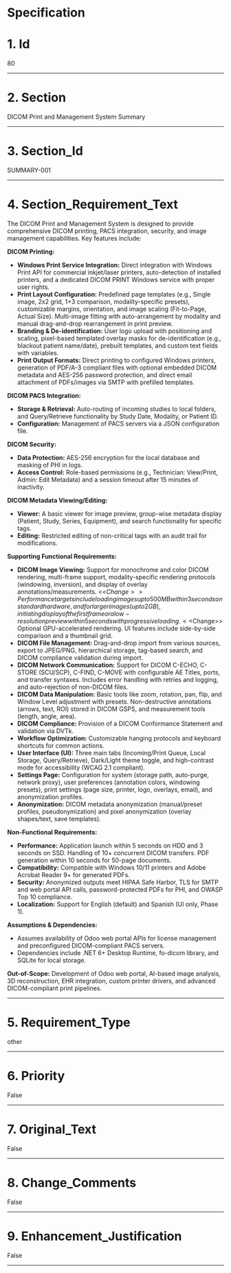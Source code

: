 # Specification

# 1. Id
80


---

# 2. Section
DICOM Print and Management System Summary


---

# 3. Section_Id
SUMMARY-001


---

# 4. Section_Requirement_Text
The DICOM Print and Management System is designed to provide comprehensive DICOM printing, PACS integration, security, and image management capabilities. Key features include:

**DICOM Printing:**
*   **Windows Print Service Integration:** Direct integration with Windows Print API for commercial inkjet/laser printers, auto-detection of installed printers, and a dedicated DICOM PRINT Windows service with proper user rights.
*   **Print Layout Configuration:** Predefined page templates (e.g., Single image, 2x2 grid, 1+3 comparison, modality-specific presets), customizable margins, orientation, and image scaling (Fit-to-Page, Actual Size). Multi-image fitting with auto-arrangement by modality and manual drag-and-drop rearrangement in print preview.
*   **Branding & De-identification:** User logo upload with positioning and scaling, pixel-based templated overlay masks for de-identification (e.g., blackout patient name/date), prebuilt templates, and custom text fields with variables.
*   **Print Output Formats:** Direct printing to configured Windows printers, generation of PDF/A-3 compliant files with optional embedded DICOM metadata and AES-256 password protection, and direct email attachment of PDFs/images via SMTP with prefilled templates.

**DICOM PACS Integration:**
*   **Storage & Retrieval:** Auto-routing of incoming studies to local folders, and Query/Retrieve functionality by Study Date, Modality, or Patient ID.
*   **Configuration:** Management of PACS servers via a JSON configuration file.

**DICOM Security:**
*   **Data Protection:** AES-256 encryption for the local database and masking of PHI in logs.
*   **Access Control:** Role-based permissions (e.g., Technician: View/Print, Admin: Edit Metadata) and a session timeout after 15 minutes of inactivity.

**DICOM Metadata Viewing/Editing:**
*   **Viewer:** A basic viewer for image preview, group-wise metadata display (Patient, Study, Series, Equipment), and search functionality for specific tags.
*   **Editing:** Restricted editing of non-critical tags with an audit trail for modifications.

**Supporting Functional Requirements:**
*   **DICOM Image Viewing:** Support for monochrome and color DICOM rendering, multi-frame support, modality-specific rendering protocols (windowing, inversion), and display of overlay annotations/measurements. <<$Change>>Performance targets include loading images up to 500MB within 3 seconds on standard hardware, and for larger images (up to 2GB), initiating display of the first frame or a low-resolution preview within 5 seconds with progressive loading.<<$Change>> Optional GPU-accelerated rendering. UI features include side-by-side comparison and a thumbnail grid.
*   **DICOM File Management:** Drag-and-drop import from various sources, export to JPEG/PNG, hierarchical storage, tag-based search, and DICOM compliance validation during import.
*   **DICOM Network Communication:** Support for DICOM C-ECHO, C-STORE (SCU/SCP), C-FIND, C-MOVE with configurable AE Titles, ports, and transfer syntaxes. Includes error handling with retries and logging, and auto-rejection of non-DICOM files.
*   **DICOM Data Manipulation:** Basic tools like zoom, rotation, pan, flip, and Window Level adjustment with presets. Non-destructive annotations (arrows, text, ROI) stored in DICOM GSPS, and measurement tools (length, angle, area).
*   **DICOM Compliance:** Provision of a DICOM Conformance Statement and validation via DVTk.
*   **Workflow Optimization:** Customizable hanging protocols and keyboard shortcuts for common actions.
*   **User Interface (UI):** Three main tabs (Incoming/Print Queue, Local Storage, Query/Retrieve), Dark/Light theme toggle, and high-contrast mode for accessibility (WCAG 2.1 compliant).
*   **Settings Page:** Configuration for system (storage path, auto-purge, network proxy), user preferences (annotation colors, windowing presets), print settings (page size, printer, logo, overlays, email), and anonymization profiles.
*   **Anonymization:** DICOM metadata anonymization (manual/preset profiles, pseudonymization) and pixel anonymization (overlay shapes/text, save templates).

**Non-Functional Requirements:**
*   **Performance:** Application launch within 5 seconds on HDD and 3 seconds on SSD. Handling of 10+ concurrent DICOM transfers. PDF generation within 10 seconds for 50-page documents.
*   **Compatibility:** Compatible with Windows 10/11 printers and Adobe Acrobat Reader 9+ for generated PDFs.
*   **Security:** Anonymized outputs meet HIPAA Safe Harbor, TLS for SMTP and web portal API calls, password-protected PDFs for PHI, and OWASP Top 10 compliance.
*   **Localization:** Support for English (default) and Spanish (UI only, Phase 1).

**Assumptions & Dependencies:**
*   Assumes availability of Odoo web portal APIs for license management and preconfigured DICOM-compliant PACS servers.
*   Dependencies include .NET 6+ Desktop Runtime, fo-dicom library, and SQLite for local storage.

**Out-of-Scope:** Development of Odoo web portal, AI-based image analysis, 3D reconstruction, EHR integration, custom printer drivers, and advanced DICOM-compliant print pipelines.


---

# 5. Requirement_Type
other


---

# 6. Priority
False


---

# 7. Original_Text
False


---

# 8. Change_Comments
False


---

# 9. Enhancement_Justification
False


---

